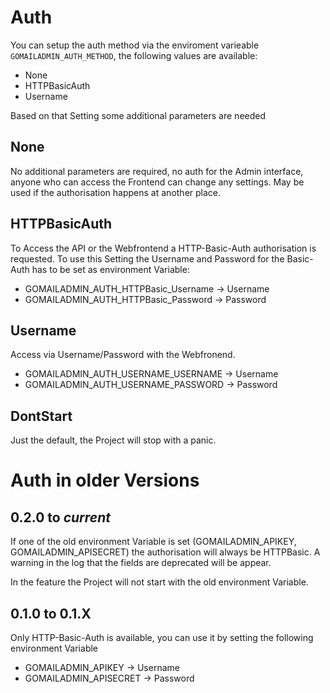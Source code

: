 # Auth
You can setup the auth method via the enviroment varieable `GOMAILADMIN_AUTH_METHOD`, the following values are available:

* None
* HTTPBasicAuth
* Username

Based on that Setting some additional parameters are needed

## None
No additional parameters are required, no auth for the Admin interface, anyone who can access the Frontend can change any settings. May be used if the authorisation happens at another place.

## HTTPBasicAuth
To Access the API or the Webfrontend a HTTP-Basic-Auth authorisation is requested. To use this Setting the Username and Password for the Basic-Auth has to be set as environment Variable:

* GOMAILADMIN_AUTH_HTTPBasic_Username -> Username
* GOMAILADMIN_AUTH_HTTPBasic_Password -> Password

## Username
Access via Username/Password with the Webfronend.

* GOMAILADMIN_AUTH_USERNAME_USERNAME -> Username
* GOMAILADMIN_AUTH_USERNAME_PASSWORD -> Password

## DontStart
Just the default, the Project will stop with a panic.

# Auth in older Versions

## 0.2.0 to *current*
If one of the old environment Variable is set (GOMAILADMIN_APIKEY, GOMAILADMIN_APISECRET) the authorisation will always be HTTPBasic. A warning in the log that the fields are deprecated will be appear. 

In the feature the Project will not start with the old environment Variable.

## 0.1.0 to 0.1.X
Only HTTP-Basic-Auth is available, you can use it by setting the following environment Variable

* GOMAILADMIN_APIKEY -> Username
* GOMAILADMIN_APISECRET -> Password
